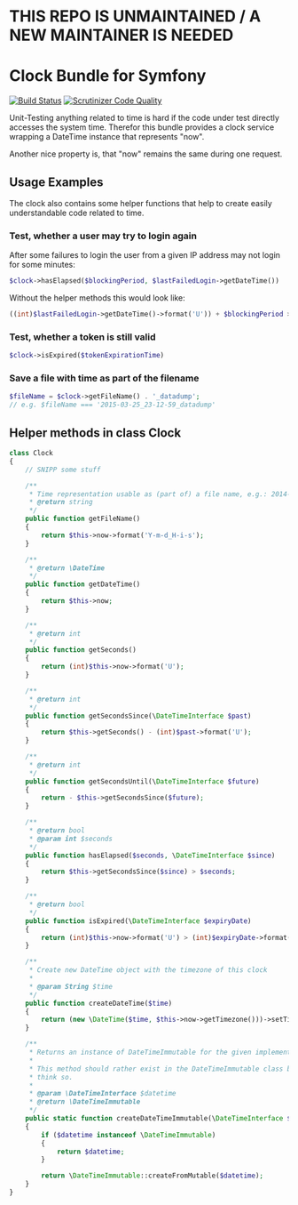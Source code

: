 # **THIS REPO IS UNMAINTAINED / A NEW MAINTAINER IS NEEDED**


# Clock Bundle for Symfony

[![Build Status](https://travis-ci.org/comsolit/ComsolitClockBundle.svg?branch=master)](https://travis-ci.org/comsolit/ComsolitClockBundle)
[![Scrutinizer Code Quality](https://scrutinizer-ci.com/g/comsolit/ComsolitClockBundle/badges/quality-score.png?b=master)](https://scrutinizer-ci.com/g/comsolit/ComsolitClockBundle/?branch=master)

Unit-Testing anything related to time is hard if the code under test directly
accesses the system time. Therefor this bundle provides a clock service
wrapping a DateTime instance that represents "now".

Another nice property is, that "now" remains the same during one request.

## Usage Examples

The clock also contains some helper functions that help to create easily
understandable code related to time.

### Test, whether a user may try to login again

After some failures to login the user from a given IP address may not login
for some minutes:

```PHP
$clock->hasElapsed($blockingPeriod, $lastFailedLogin->getDateTime())
```

Without the helper methods this would look like:

```PHP
((int)$lastFailedLogin->getDateTime()->format('U')) + $blockingPeriod >= $clock->getTimestamp()
```

### Test, whether a token is still valid

```PHP
$clock->isExpired($tokenExpirationTime)
```

### Save a file with time as part of the filename

```PHP
$fileName = $clock->getFileName() . '_datadump';
// e.g. $fileName === '2015-03-25_23-12-59_datadump'

```

## Helper methods in class Clock

```PHP
class Clock
{
    // SNIPP some stuff

    /**
     * Time representation usable as (part of) a file name, e.g.: 2014-05-23_13-45-23
     * @return string
     */
    public function getFileName()
    {
        return $this->now->format('Y-m-d_H-i-s');
    }

    /**
     * @return \DateTime
     */
    public function getDateTime()
    {
        return $this->now;
    }

    /**
     * @return int
     */
    public function getSeconds()
    {
        return (int)$this->now->format('U');
    }

    /**
     * @return int
     */
    public function getSecondsSince(\DateTimeInterface $past)
    {
        return $this->getSeconds() - (int)$past->format('U');
    }

    /**
     * @return int
     */
    public function getSecondsUntil(\DateTimeInterface $future)
    {
        return - $this->getSecondsSince($future);
    }

    /**
     * @return bool
     * @param int $seconds
     */
    public function hasElapsed($seconds, \DateTimeInterface $since)
    {
        return $this->getSecondsSince($since) > $seconds;
    }

    /**
     * @return bool
     */
    public function isExpired(\DateTimeInterface $expiryDate)
    {
        return (int)$this->now->format('U') > (int)$expiryDate->format('U');
    }

    /**
     * Create new DateTime object with the timezone of this clock
     *
     * @param String $time
     */
    public function createDateTime($time)
    {
        return (new \DateTime($time, $this->now->getTimezone()))->setTimezone($this->now->getTimezone());
    }

    /**
     * Returns an instance of DateTimeImmutable for the given implementation of DateTimeInterface.
     *
     * This method should rather exist in the DateTimeImmutable class but Derick Rethans doesn't
     * think so.
     *
     * @param \DateTimeInterface $datetime
     * @return \DateTimeImmutable
     */
    public static function createDateTimeImmutable(\DateTimeInterface $datetime)
    {
        if ($datetime instanceof \DateTimeImmutable)
        {
            return $datetime;
        }

        return \DateTimeImmutable::createFromMutable($datetime);
    }
}

```
